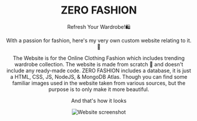 <h1 align="center">ZERO FASHION</h1>

<p align="center">Refresh Your Wardrobe!🛍️</p>

<p align="center">
  With a passion for fashion, here's my very own custom website relating to it.💃
</p>

<p align="center">
  The Website is for the Online Clothing Fashion which includes trending wardrobe collection. The website is made from scratch 🥳 and doesn't include any ready-made code.
  ZERO FASHION includes a database, it is just a HTML, CSS, JS, NodeJS, & MongoDB Atlas. Though you can find some familiar images used in the website taken from various sources, but the purpose is to only make it more beautiful.
</p>

<p align="center">
  And that's how it looks
</p>

<p align="center">
  <img src="" alt="Website screenshot">
</p>

